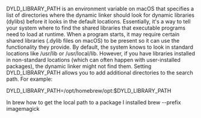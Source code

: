 DYLD_LIBRARY_PATH is an environment variable on macOS that specifies a list of directories where the dynamic linker should look for dynamic libraries (dylibs) before it looks in the default locations. Essentially, it's a way to tell your system where to find the shared libraries that executable programs need to load at runtime.
When a program starts, it may require certain shared libraries (.dylib files on macOS) to be present so it can use the functionality they provide. By default, the system knows to look in standard locations like /usr/lib or /usr/local/lib. However, if you have libraries installed in non-standard locations (which can often happen with user-installed packages), the dynamic linker might not find them.
Setting DYLD_LIBRARY_PATH allows you to add additional directories to the search path. For example:



DYLD_LIBRARY_PATH=/opt/homebrew/opt:$DYLD_LIBRARY_PATH

In brew how to get the local path to a package I installed
brew --prefix imagemagick